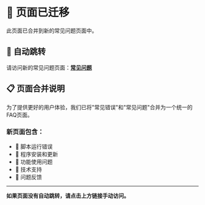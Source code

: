 # 🔄 页面已迁移

此页面已合并到新的常见问题页面中。

## 🎯 自动跳转

请访问新的常见问题页面：**[常见问题](../faq/README.md)**

## 📋 页面合并说明

为了提供更好的用户体验，我们已将"常见错误"和"常见问题"合并为一个统一的FAQ页面。

### 新页面包含：
- 🔴 脚本运行错误
- 🔧 程序安装和更新
- 🎯 功能使用问题
- 🔧 技术支持
- 📝 问题反馈

---

**如果页面没有自动跳转，请点击上方链接手动访问。**

<script>
// 自动跳转到新页面
setTimeout(function() {
    window.location.href = '../faq/README.md';
}, 3000);
</script>
